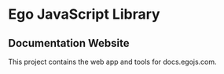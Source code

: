 # Ego JavaScript Library

## Documentation Website

This project contains the web app and tools for docs.egojs.com.

